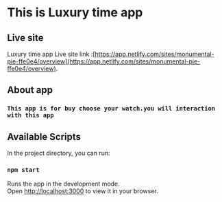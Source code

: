 # This is Luxury time app
## Live site

 Luxury time app Live site link :[https://app.netlify.com/sites/monumental-pie-ffe0e4/overview](https://app.netlify.com/sites/monumental-pie-ffe0e4/overview).

## About app

 ###   `This app is for buy choose your watch.you will interaction with this app`


## Available Scripts

In the project directory, you can run:

### `npm start`

Runs the app in the development mode.\
Open [http://localhost:3000](http://localhost:3000) to view it in your browser.

